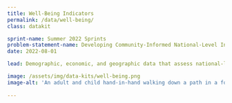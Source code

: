 ```yaml
---
title: Well-Being Indicators
permalink: /data/well-being/
class: datakit

sprint-name: Summer 2022 Sprints
problem-statement-name: Developing Community-Informed National-Level Indicators of Well-Being
date: 2022-08-01

lead: Demographic, economic, and geographic data that assess national-level indicators of well-being

image: /assets/img/data-kits/well-being.png
image-alt: 'An adult and child hand-in-hand walking down a path in a forest that is backlit by the sun'
  
---
```

